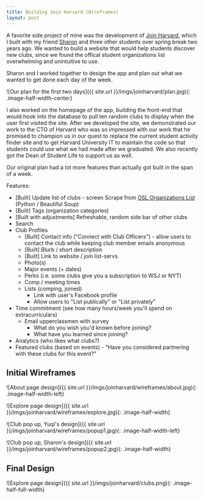 ```yaml
---
title: Building Join Harvard (Wireframes)
layout: post
---
```


A favorite side project of mine was the development of [Join Harvard](http://www.joinharvard.com), which I built with my friend [Sharon](http://sharonzhou.me/) and three other students over spring break two years ago. We wanted to build a website that would help students discover new clubs, since we found the offical student organizations list overwhelming and unintuitive to use. 

Sharon and I worked together to design the app and plan out what we wanted to get done each day of the week. 

![Our plan for the first two days]({{ site.url }}/imgs/joinharvard/plan.jpg){: .image-half-width-center}

I also worked on the homepage of the app, building the front-end that would hook into the database to pull ten random clubs to display when the user first visited the site. After we developed the site, we demonstrated our work to the CTO of Harvard who was so impressed with our work that he promised to champion us in our quest to replace the current student activity finder site and to get Harvard University IT to maintain the code so that students could use what we had made after we graduated. We also recently got the Dean of Student Life to support us as well. 

Our original plan had a lot more features than actually got built in the span of a week. 

Features: 

* [Built] Update list of clubs - screen Scrape from [OSL Organizations List](http://osl.fas.harvard.edu/student-organizations) (Python / Beautiful Soup)
* [Built] Tags (organization categories)
* [Built with adjustments] Refreshable, random side bar of other clubs
* Search
* Club Profiles
    * [Built] Contact info ("Connect with Club Officers") - allow users to contact the club while keeping club member emails anonymous 
    * [Built] Blurb / short description
    * [Built] Link to website / join list-servs
    * Photo(s)
    * Major events (+ dates)
    * Perks (i.e. some clubs give you a subscription to WSJ or NYT)
    * Comp / meeting times
    * Lists (comping, joined)
        * Link with user's Facebook profile
        * Allow users to "List publically" or "List privately"
* Time commitment (see how many hours/week you'll spend on extracurriculars)
    * Email upperclassmen with survey
        * What do you wish you'd known before joining?
        * What have you learned since joining?
* Analytics (who likes what clubs?)
* Featured clubs (based on events) - "Have you considered partnering with these clubs for this event?"

## Initial Wireframes
![About page design]({{ site.url }}/imgs/joinharvard/wireframes/about.jpg){: .image-half-width-left}

![Explore page design]({{ site.url }}/imgs/joinharvard/wireframes/explore.jpg){: .image-half-width}

![Club pop up, Yuqi's design]({{ site.url }}/imgs/joinharvard/wireframes/popup1.jpg){: .image-half-width-left}

![Club pop up, Sharon's design]({{ site.url }}/imgs/joinharvard/wireframes/popup2.jpg){: .image-half-width}

## Final Design
![Explore page design]({{ site.url }}/imgs/joinharvard/clubs.png){: .image-half-full-width}